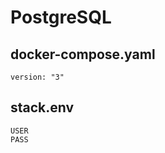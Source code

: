 # PostgreSQL
## docker-compose.yaml
~~~
version: "3"
~~~
## stack.env
~~~
USER
PASS
~~~
<!--stackedit_data:
eyJoaXN0b3J5IjpbLTIwMjE0ODQ4MjVdfQ==
-->